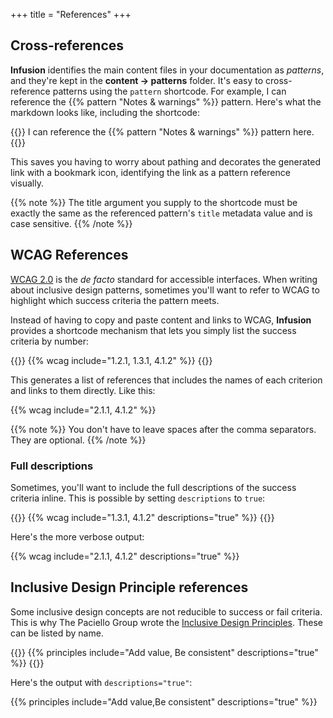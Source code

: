 +++
title = "References"
+++

## Cross-references

**Infusion** identifies the main content files in your documentation as _patterns_, and they're kept in the **content → patterns** folder. It's easy to cross-reference patterns using the `pattern` shortcode. For example, I can reference the {{% pattern "Notes & warnings" %}} pattern. Here's what the markdown looks like, including the shortcode:

{{<codeBlock>}}
I can reference the &#x7b;{% pattern "Notes & warnings" %}} pattern here.
{{</codeBlock>}}

This saves you having to worry about pathing and decorates the generated link with a bookmark icon, identifying the link as a pattern reference visually.

{{% note %}}
The title argument you supply to the shortcode must be exactly the same as the referenced pattern's `title` metadata value and is case sensitive.
{{% /note %}}

## WCAG References

[WCAG 2.0](https://www.w3.org/TR/WCAG/) is the _de facto_ standard for accessible interfaces. When writing about inclusive design patterns, sometimes you'll want to refer to WCAG to highlight which success criteria the pattern meets.

Instead of having to copy and paste content and links to WCAG, **Infusion** provides a shortcode mechanism that lets you simply list the success criteria by number:

{{<codeBlock>}}
&#x7b;{% wcag include="1.2.1, 1.3.1, 4.1.2" %}}
{{</codeBlock>}}

This generates a list of references that includes the names of each criterion and links to them directly. Like this:

{{% wcag include="2.1.1, 4.1.2" %}}

{{% note %}}
You don't have to leave spaces after the comma separators. They are optional.
{{% /note %}}

### Full descriptions

Sometimes, you'll want to include the full descriptions of the success criteria inline. This is possible by setting `descriptions` to `true`:

{{<codeBlock>}}
&#x7b;{% wcag include="1.3.1, 4.1.2" descriptions="true" %}}
{{</codeBlock>}}

Here's the more verbose output:

{{% wcag include="2.1.1, 4.1.2" descriptions="true" %}}

## Inclusive Design Principle references

Some inclusive design concepts are not reducible to success or fail criteria. This is why The Paciello Group wrote the [Inclusive Design Principles](http://inclusivedesignprinciples.org/). These can be listed by name.

{{<codeBlock>}}
&#x7b;{% principles include="Add value, Be consistent" descriptions="true" %}}
{{</codeBlock>}}

Here's the output with `descriptions="true"`:

{{% principles include="Add value,Be consistent" descriptions="true" %}}
